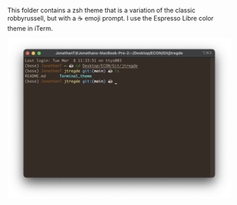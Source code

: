 This folder contains a zsh theme that is a variation of the classic robbyrussell, but with a :coffee: emoji prompt. I use the Espresso Libre color theme in iTerm.

![Screenshot](https://github.com/jtregde/jtregde/blob/main/Terminal_theme/espresso_snap.png?raw=true)
